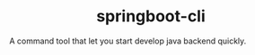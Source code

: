 <h1 align="center">springboot-cli</h1>
A command tool that let you start develop java backend quickly.
